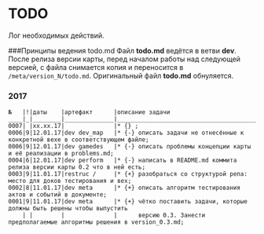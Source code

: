 # TODO
Лог необходимых действий.

###Принципы ведения todo.md
Файл **todo.md** ведётся в ветви **dev**. После релиза версии карты, перед началом работы над следующей версией, с файла снимается копия и переносится в `/meta/version_N/todo.md`. Оригинальный файл **todo.md** обнуляется.

### 2017
	№   |!|даты    |артефакт      |описание задачи                                                             
	____|_|________|______________|_____________________________________________________________________________
	0007| |хх.хх.17|              |* {} ;
	0006|9|12.01.17|dev dev_map   |* {-} описать задачи не отнесённые к конкретной вехе в соответствующем файле;
	0006|9|12.01.17|dev gamedes   |* {-} описать проблемы концепции карты и её реализации в problems.md;
	0004|6|12.01.17|dev perform   |* {-} написать в README.md коммита релиза версии карты 0.2 что в ней есть;
	0003|9|11.01.17|restruc /     |* {+} разобраться со структурой репа: место для доков тестирования и вех;
	0002|8|11.01.17|dev meta      |* {+} описать алгоритм тестирования актов и событий в документе;
	0001|9|11.01.17|dev meta      |* {+} чётко поставить задачи, которые должны быть решены чтобы выпустить
	    | |        |              |      версию 0.3. Занести предполагаемые алгоритмы решения в version_0.3.md;